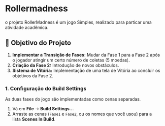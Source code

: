 # Rollermadness

o projeto RollerMadness é um jogo Simples, realizado para particar uma atividade acadêmica. 

## 🎯 Objetivo do Projeto

1.  **Implementar a Transição de Fases:** Mudar da Fase 1 para a Fase 2 após o jogador atingir um certo número de coletas (5 moedas).
2.  **Criação da Fase 2:** Introdução de novos obstáculos.
3.  **Sistema de Vitória:** Implementação de uma tela de Vitória ao concluir os objetivos da Fase 2.

### 1. Configuração do Build Settings

As duas fases do jogo são implementadas como cenas separadas.

1.  Vá em **File** -> **Build Settings...**
2.  Arraste as cenas (`Fase1` e `Fase2`, ou os nomes que você usou) para a lista **Scenes In Build**.


